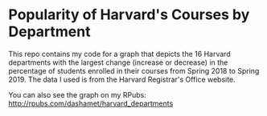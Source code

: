 # Popularity of Harvard's Courses by Department

This repo contains my code for a graph that depicts the 16 Harvard departments with the largest change (increase or decrease) in the percentage of students enrolled in their courses from Spring 2018 to Spring 2019. The data I used is from the Harvard Registrar's Office website. 

You can also see the graph on my RPubs: http://rpubs.com/dashamet/harvard_departments

